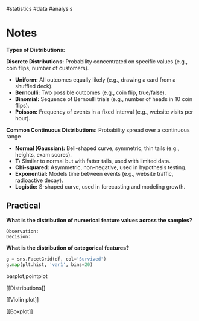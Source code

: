 #statistics #data #analysis
# Notes

**Types of Distributions:**

**Discrete Distributions:** Probability concentrated on specific values (e.g., coin flips, number of customers).
    
- **Uniform:** All outcomes equally likely (e.g., drawing a card from a shuffled deck).
- **Bernoulli:** Two possible outcomes (e.g., coin flip, true/false).
- **Binomial:** Sequence of Bernoulli trials (e.g., number of heads in 10 coin flips).
- **Poisson:** Frequency of events in a fixed interval (e.g., website visits per hour).
    


**Common Continuous Distributions:** Probability spread over a continuous range
- **Normal (Gaussian):** Bell-shaped curve, symmetric, thin tails (e.g., heights, exam scores). 
- **T:** Similar to normal but with fatter tails, used with limited data. 
- **Chi-squared:** Asymmetric, non-negative, used in hypothesis testing. 
- **Exponential:** Models time between events (e.g., website traffic, radioactive decay). 
- **Logistic:** S-shaped curve, used in forecasting and modeling growth.




## Practical 

**What is the distribution of numerical feature values across the samples?**

	Observation:
	Decision:

**What is the distribution of categorical features?**
```python
g = sns.FacetGrid(df, col='Survived')
g.map(plt.hist, 'var1', bins=20)
```

barplot,pointplot







[[Distributions]]

[[Violin plot]]

[[Boxplot]]

